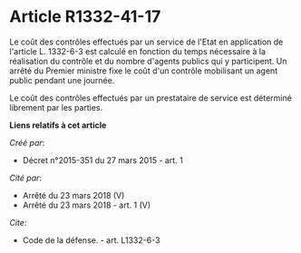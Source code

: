 # Article R1332-41-17

Le coût des contrôles effectués par un service de l'Etat en application de l'article L. 1332-6-3 est calculé en fonction du
temps nécessaire à la réalisation du contrôle et du nombre d'agents publics qui y participent. Un arrêté du Premier ministre
fixe le coût d'un contrôle mobilisant un agent public pendant une journée. 

Le coût des contrôles effectués par un prestataire de service est déterminé librement par les parties.

**Liens relatifs à cet article**

_Créé par_:

  - Décret n°2015-351 du 27 mars 2015 - art. 1

_Cité par_:

  - Arrêté du 23 mars 2018 (V)
  - Arrêté du 23 mars 2018 - art. 1 (V)

_Cite_:

  - Code de la défense. - art. L1332-6-3
